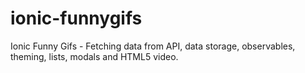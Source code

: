 # ionic-funnygifs
Ionic Funny Gifs - Fetching data from API, data storage, observables, theming, lists, modals and HTML5 video.
